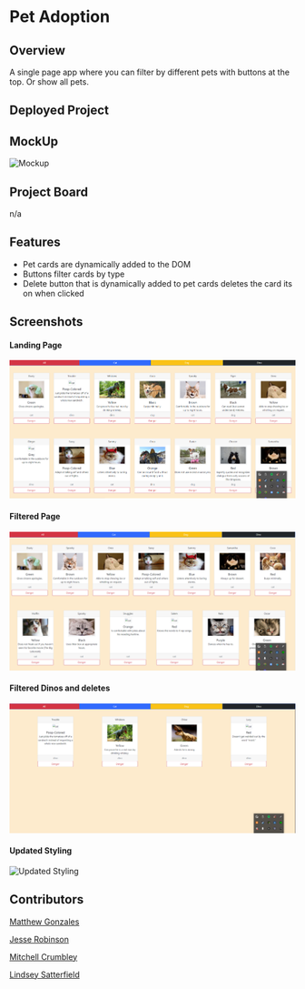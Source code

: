 # Pet Adoption

## Overview

 A single page app where you can filter by different pets with buttons at the top. Or show all pets.
 
## Deployed Project

## MockUp

![Mockup](https://github.com/jrobinson0529/pet-adoption/blob/07b64ebc0a1c43c95c5e739b8f3708453a03937e/MockUp1.png)
## Project Board
 n/a
## Features

- Pet cards are dynamically added to the DOM
- Buttons filter cards by type
- Delete button that is dynamically added to pet cards deletes the card its on when clicked

## Screenshots

#### Landing Page
![Landing Page](https://github.com/jrobinson0529/pet-adoption/blob/master/img/mainpage.png)
#### Filtered Page
![Filtered by cats](https://github.com/jrobinson0529/pet-adoption/blob/master/img/filtered.png)
#### Filtered Dinos and deletes
![Filtered by dinos and deletes](https://github.com/jrobinson0529/pet-adoption/blob/master/img/filtered-deleted-dino.png)

#### Updated Styling
![Updated Styling](https://github.com/jrobinson0529/pet-adoption/blob/master/img/1-29-petadoption.gif)

## Contributors

[Matthew Gonzales](https://github.com/GonzalesMatthew)

[Jesse Robinson](https://github.com/jrobinson0529)

[Mitchell Crumbley](https://github.com/Mitchell-Crumbley)

[Lindsey Satterfield](https://github.com/lindseysatterfield)
